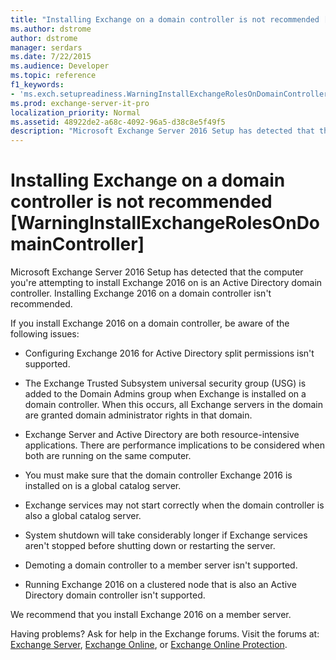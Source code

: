 ```yaml
---
title: "Installing Exchange on a domain controller is not recommended [WarningInstallExchangeRolesOnDomainController]"
ms.author: dstrome
author: dstrome
manager: serdars
ms.date: 7/22/2015
ms.audience: Developer
ms.topic: reference
f1_keywords:
- 'ms.exch.setupreadiness.WarningInstallExchangeRolesOnDomainController'
ms.prod: exchange-server-it-pro
localization_priority: Normal
ms.assetid: 48922de2-a68c-4092-96a5-d38c8e5f49f5
description: "Microsoft Exchange Server 2016 Setup has detected that the computer you're attempting to install Exchange 2016 on is an Active Directory domain controller. Installing Exchange 2016 on a domain controller isn't recommended."
---
```


# Installing Exchange on a domain controller is not recommended [WarningInstallExchangeRolesOnDomainController]

Microsoft Exchange Server 2016 Setup has detected that the computer you're attempting to install Exchange 2016 on is an Active Directory domain controller. Installing Exchange 2016 on a domain controller isn't recommended.
  
If you install Exchange 2016 on a domain controller, be aware of the following issues:
  
- Configuring Exchange 2016 for Active Directory split permissions isn't supported.
    
- The Exchange Trusted Subsystem universal security group (USG) is added to the Domain Admins group when Exchange is installed on a domain controller. When this occurs, all Exchange servers in the domain are granted domain administrator rights in that domain.
    
- Exchange Server and Active Directory are both resource-intensive applications. There are performance implications to be considered when both are running on the same computer.
    
- You must make sure that the domain controller Exchange 2016 is installed on is a global catalog server.
    
- Exchange services may not start correctly when the domain controller is also a global catalog server.
    
- System shutdown will take considerably longer if Exchange services aren't stopped before shutting down or restarting the server.
    
- Demoting a domain controller to a member server isn't supported.
    
- Running Exchange 2016 on a clustered node that is also an Active Directory domain controller isn't supported.
    
We recommend that you install Exchange 2016 on a member server.
  
Having problems? Ask for help in the Exchange forums. Visit the forums at: [Exchange Server](https://go.microsoft.com/fwlink/p/?linkId=60612), [Exchange Online](https://go.microsoft.com/fwlink/p/?linkId=267542), or [Exchange Online Protection](https://go.microsoft.com/fwlink/p/?linkId=285351).
